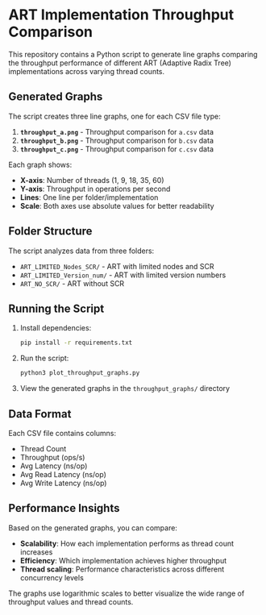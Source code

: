 # ART Implementation Throughput Comparison

This repository contains a Python script to generate line graphs comparing the throughput performance of different ART (Adaptive Radix Tree) implementations across varying thread counts.

## Generated Graphs

The script creates three line graphs, one for each CSV file type:

1. **`throughput_a.png`** - Throughput comparison for `a.csv` data
2. **`throughput_b.png`** - Throughput comparison for `b.csv` data  
3. **`throughput_c.png`** - Throughput comparison for `c.csv` data

Each graph shows:
- **X-axis**: Number of threads (1, 9, 18, 35, 60)
- **Y-axis**: Throughput in operations per second
- **Lines**: One line per folder/implementation
- **Scale**: Both axes use absolute values for better readability

## Folder Structure

The script analyzes data from three folders:
- `ART_LIMITED_Nodes_SCR/` - ART with limited nodes and SCR
- `ART_LIMITED_Version_num/` - ART with limited version numbers
- `ART_NO_SCR/` - ART without SCR

## Running the Script

1. Install dependencies:
   ```bash
   pip install -r requirements.txt
   ```

2. Run the script:
   ```bash
   python3 plot_throughput_graphs.py
   ```

3. View the generated graphs in the `throughput_graphs/` directory

## Data Format

Each CSV file contains columns:
- Thread Count
- Throughput (ops/s)
- Avg Latency (ns/op)
- Avg Read Latency (ns/op)
- Avg Write Latency (ns/op)

## Performance Insights

Based on the generated graphs, you can compare:
- **Scalability**: How each implementation performs as thread count increases
- **Efficiency**: Which implementation achieves higher throughput
- **Thread scaling**: Performance characteristics across different concurrency levels

The graphs use logarithmic scales to better visualize the wide range of throughput values and thread counts.
